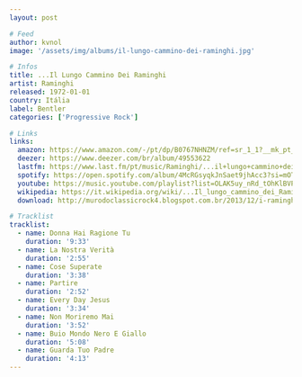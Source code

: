 ```yaml
---
layout: post

# Feed
author: kvnol
image: '/assets/img/albums/il-lungo-cammino-dei-raminghi.jpg'

# Infos
title: ...Il Lungo Cammino Dei Raminghi
artist: Raminghi
released: 1972-01-01
country: Itália
label: Bentler
categories: ['Progressive Rock']

# Links
links:
  amazon: https://www.amazon.com/-/pt/dp/B0767NHNZM/ref=sr_1_1?__mk_pt_BR=%C3%85M%C3%85%C5%BD%C3%95%C3%91&dchild=1&keywords=...+il+lungo+cammino+dei+raminghi&qid=1616219834&sr=8-1
  deezer: https://www.deezer.com/br/album/49553622
  lastfm: https://www.last.fm/pt/music/Raminghi/...il+lungo+cammino+dei+RAMINGHI
  spotify: https://open.spotify.com/album/4McRGsyqkJnSaet9jhAcc3?si=mOTJzam0TXm8XcA1xs9Q2w
  youtube: https://music.youtube.com/playlist?list=OLAK5uy_nRd_tOhKlBVPub6_TpK7y5dKBbt3-E4pk
  wikipedia: https://it.wikipedia.org/wiki/...Il_lungo_cammino_dei_Raminghi
  download: http://murodoclassicrock4.blogspot.com.br/2013/12/i-raminghi-il-lungo-cammino-dei.html

# Tracklist
tracklist:
  - name: Donna Hai Ragione Tu
    duration: '9:33'
  - name: La Nostra Verità
    duration: '2:55'
  - name: Cose Superate
    duration: '3:38'
  - name: Partire
    duration: '2:52'
  - name: Every Day Jesus
    duration: '3:34'
  - name: Non Moriremo Mai
    duration: '3:52'
  - name: Buio Mondo Nero E Giallo
    duration: '5:08'
  - name: Guarda Tuo Padre
    duration: '4:13'
---
```

